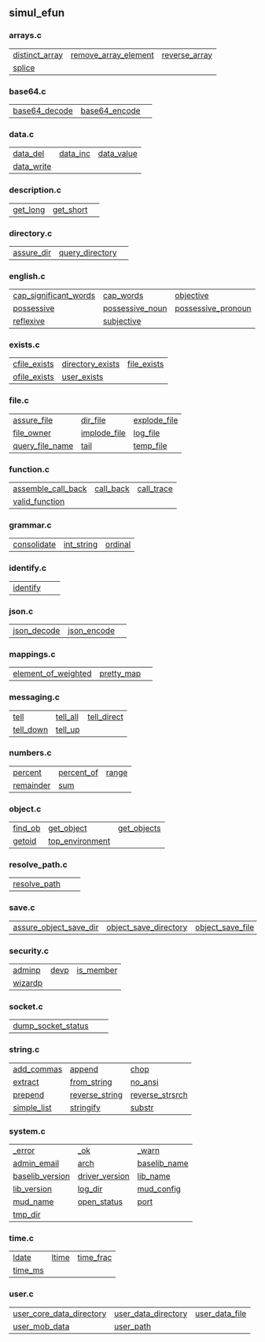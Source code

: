 ## simul_efun

### arrays.c

| | | |
|---|---|---|
|[distinct_array](arrays#distinct_array)|[remove_array_element](arrays#remove_array_element)|[reverse_array](arrays#reverse_array)|
|[splice](arrays#splice)| | |

### base64.c

| | | |
|---|---|---|
|[base64_decode](base64#base64_decode)|[base64_encode](base64#base64_encode)| |

### data.c

| | | |
|---|---|---|
|[data_del](data#data_del)|[data_inc](data#data_inc)|[data_value](data#data_value)|
|[data_write](data#data_write)| | |

### description.c

| | | |
|---|---|---|
|[get_long](description#get_long)|[get_short](description#get_short)| |

### directory.c

| | | |
|---|---|---|
|[assure_dir](directory#assure_dir)|[query_directory](directory#query_directory)| |

### english.c

| | | |
|---|---|---|
|[cap_significant_words](english#cap_significant_words)|[cap_words](english#cap_words)|[objective](english#objective)|
|[possessive](english#possessive)|[possessive_noun](english#possessive_noun)|[possessive_pronoun](english#possessive_pronoun)|
|[reflexive](english#reflexive)|[subjective](english#subjective)| |

### exists.c

| | | |
|---|---|---|
|[cfile_exists](exists#cfile_exists)|[directory_exists](exists#directory_exists)|[file_exists](exists#file_exists)|
|[ofile_exists](exists#ofile_exists)|[user_exists](exists#user_exists)| |

### file.c

| | | |
|---|---|---|
|[assure_file](file#assure_file)|[dir_file](file#dir_file)|[explode_file](file#explode_file)|
|[file_owner](file#file_owner)|[implode_file](file#implode_file)|[log_file](file#log_file)|
|[query_file_name](file#query_file_name)|[tail](file#tail)|[temp_file](file#temp_file)|

### function.c

| | | |
|---|---|---|
|[assemble_call_back](function#assemble_call_back)|[call_back](function#call_back)|[call_trace](function#call_trace)|
|[valid_function](function#valid_function)| | |

### grammar.c

| | | |
|---|---|---|
|[consolidate](grammar#consolidate)|[int_string](grammar#int_string)|[ordinal](grammar#ordinal)|

### identify.c

| | | |
|---|---|---|
|[identify](identify#identify)| | |

### json.c

| | | |
|---|---|---|
|[json_decode](json#json_decode)|[json_encode](json#json_encode)| |

### mappings.c

| | | |
|---|---|---|
|[element_of_weighted](mappings#element_of_weighted)|[pretty_map](mappings#pretty_map)| |

### messaging.c

| | | |
|---|---|---|
|[tell](messaging#tell)|[tell_all](messaging#tell_all)|[tell_direct](messaging#tell_direct)|
|[tell_down](messaging#tell_down)|[tell_up](messaging#tell_up)| |

### numbers.c

| | | |
|---|---|---|
|[percent](numbers#percent)|[percent_of](numbers#percent_of)|[range](numbers#range)|
|[remainder](numbers#remainder)|[sum](numbers#sum)| |

### object.c

| | | |
|---|---|---|
|[find_ob](object#find_ob)|[get_object](object#get_object)|[get_objects](object#get_objects)|
|[getoid](object#getoid)|[top_environment](object#top_environment)| |

### resolve_path.c

| | | |
|---|---|---|
|[resolve_path](resolve_path#resolve_path)| | |

### save.c

| | | |
|---|---|---|
|[assure_object_save_dir](save#assure_object_save_dir)|[object_save_directory](save#object_save_directory)|[object_save_file](save#object_save_file)|

### security.c

| | | |
|---|---|---|
|[adminp](security#adminp)|[devp](security#devp)|[is_member](security#is_member)|
|[wizardp](security#wizardp)| | |

### socket.c

| | | |
|---|---|---|
|[dump_socket_status](socket#dump_socket_status)| | |

### string.c

| | | |
|---|---|---|
|[add_commas](string#add_commas)|[append](string#append)|[chop](string#chop)|
|[extract](string#extract)|[from_string](string#from_string)|[no_ansi](string#no_ansi)|
|[prepend](string#prepend)|[reverse_string](string#reverse_string)|[reverse_strsrch](string#reverse_strsrch)|
|[simple_list](string#simple_list)|[stringify](string#stringify)|[substr](string#substr)|

### system.c

| | | |
|---|---|---|
|[_error](system#_error)|[_ok](system#_ok)|[_warn](system#_warn)|
|[admin_email](system#admin_email)|[arch](system#arch)|[baselib_name](system#baselib_name)|
|[baselib_version](system#baselib_version)|[driver_version](system#driver_version)|[lib_name](system#lib_name)|
|[lib_version](system#lib_version)|[log_dir](system#log_dir)|[mud_config](system#mud_config)|
|[mud_name](system#mud_name)|[open_status](system#open_status)|[port](system#port)|
|[tmp_dir](system#tmp_dir)| | |

### time.c

| | | |
|---|---|---|
|[ldate](time#ldate)|[ltime](time#ltime)|[time_frac](time#time_frac)|
|[time_ms](time#time_ms)| | |

### user.c

| | | |
|---|---|---|
|[user_core_data_directory](user#user_core_data_directory)|[user_data_directory](user#user_data_directory)|[user_data_file](user#user_data_file)|
|[user_mob_data](user#user_mob_data)|[user_path](user#user_path)| |

